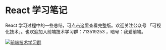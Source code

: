 # React 学习笔记
React 学习过程中的一些总结，可点击这里查看完整版。欢迎关注公众号 「可视化技术」。也欢迎加入前端技术学习群：713519253 ，暗号：我爱前端。


<a target="_blank" href="//shang.qq.com/wpa/qunwpa?idkey=c0832ea75b91c3820af1e8b7ec42b97def2497280283fdad6b10c7cbbd5d089d"><img border="0" src="http://pub.idqqimg.com/wpa/images/group.png" alt="前端技术学习群" title="前端技术学习群"></a>